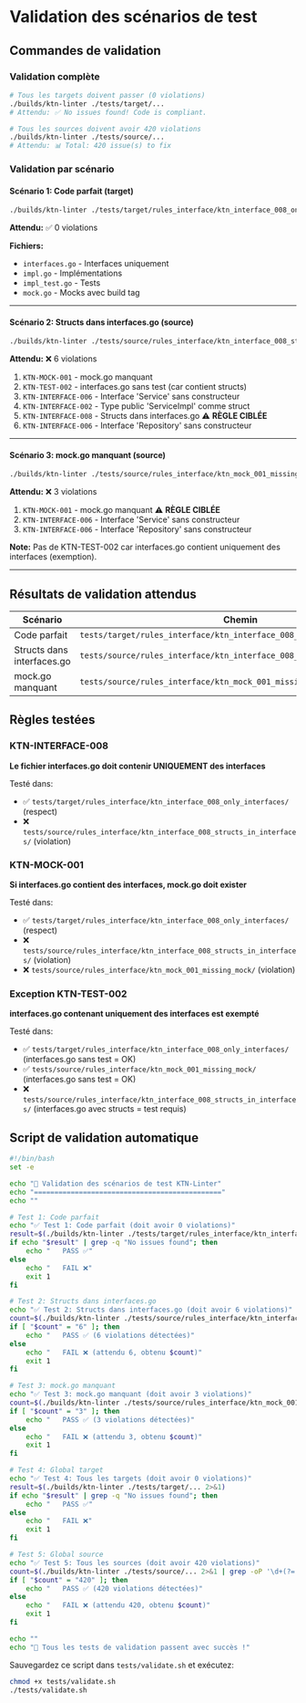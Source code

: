# Validation des scénarios de test

## Commandes de validation

### Validation complète
```bash
# Tous les targets doivent passer (0 violations)
./builds/ktn-linter ./tests/target/...
# Attendu: ✅ No issues found! Code is compliant.

# Tous les sources doivent avoir 420 violations
./builds/ktn-linter ./tests/source/...
# Attendu: 📊 Total: 420 issue(s) to fix
```

### Validation par scénario

#### Scénario 1: Code parfait (target)
```bash
./builds/ktn-linter ./tests/target/rules_interface/ktn_interface_008_only_interfaces/...
```
**Attendu:** ✅ 0 violations

**Fichiers:**
- `interfaces.go` - Interfaces uniquement
- `impl.go` - Implémentations
- `impl_test.go` - Tests
- `mock.go` - Mocks avec build tag

---

#### Scénario 2: Structs dans interfaces.go (source)
```bash
./builds/ktn-linter ./tests/source/rules_interface/ktn_interface_008_structs_in_interfaces/...
```
**Attendu:** ❌ 6 violations

1. `KTN-MOCK-001` - mock.go manquant
2. `KTN-TEST-002` - interfaces.go sans test (car contient structs)
3. `KTN-INTERFACE-006` - Interface 'Service' sans constructeur
4. `KTN-INTERFACE-002` - Type public 'ServiceImpl' comme struct
5. `KTN-INTERFACE-008` - Structs dans interfaces.go ⚠️ **RÈGLE CIBLÉE**
6. `KTN-INTERFACE-006` - Interface 'Repository' sans constructeur

---

#### Scénario 3: mock.go manquant (source)
```bash
./builds/ktn-linter ./tests/source/rules_interface/ktn_mock_001_missing_mock/...
```
**Attendu:** ❌ 3 violations

1. `KTN-MOCK-001` - mock.go manquant ⚠️ **RÈGLE CIBLÉE**
2. `KTN-INTERFACE-006` - Interface 'Service' sans constructeur
3. `KTN-INTERFACE-006` - Interface 'Repository' sans constructeur

**Note:** Pas de KTN-TEST-002 car interfaces.go contient uniquement des interfaces (exemption).

---

## Résultats de validation attendus

| Scénario | Chemin | Violations | Status |
|----------|--------|------------|--------|
| Code parfait | `tests/target/rules_interface/ktn_interface_008_only_interfaces/` | 0 | ✅ |
| Structs dans interfaces.go | `tests/source/rules_interface/ktn_interface_008_structs_in_interfaces/` | 6 | ❌ |
| mock.go manquant | `tests/source/rules_interface/ktn_mock_001_missing_mock/` | 3 | ❌ |

## Règles testées

### KTN-INTERFACE-008
**Le fichier interfaces.go doit contenir UNIQUEMENT des interfaces**

Testé dans:
- ✅ `tests/target/rules_interface/ktn_interface_008_only_interfaces/` (respect)
- ❌ `tests/source/rules_interface/ktn_interface_008_structs_in_interfaces/` (violation)

### KTN-MOCK-001
**Si interfaces.go contient des interfaces, mock.go doit exister**

Testé dans:
- ✅ `tests/target/rules_interface/ktn_interface_008_only_interfaces/` (respect)
- ❌ `tests/source/rules_interface/ktn_interface_008_structs_in_interfaces/` (violation)
- ❌ `tests/source/rules_interface/ktn_mock_001_missing_mock/` (violation)

### Exception KTN-TEST-002
**interfaces.go contenant uniquement des interfaces est exempté**

Testé dans:
- ✅ `tests/target/rules_interface/ktn_interface_008_only_interfaces/` (interfaces.go sans test = OK)
- ✅ `tests/source/rules_interface/ktn_mock_001_missing_mock/` (interfaces.go sans test = OK)
- ❌ `tests/source/rules_interface/ktn_interface_008_structs_in_interfaces/` (interfaces.go avec structs = test requis)

## Script de validation automatique

```bash
#!/bin/bash
set -e

echo "🧪 Validation des scénarios de test KTN-Linter"
echo "=============================================="
echo ""

# Test 1: Code parfait
echo "✅ Test 1: Code parfait (doit avoir 0 violations)"
result=$(./builds/ktn-linter ./tests/target/rules_interface/ktn_interface_008_only_interfaces/... 2>&1)
if echo "$result" | grep -q "No issues found"; then
    echo "   PASS ✅"
else
    echo "   FAIL ❌"
    exit 1
fi

# Test 2: Structs dans interfaces.go
echo "✅ Test 2: Structs dans interfaces.go (doit avoir 6 violations)"
count=$(./builds/ktn-linter ./tests/source/rules_interface/ktn_interface_008_structs_in_interfaces/... 2>&1 | grep -oP '\d+(?= issue)' || echo "0")
if [ "$count" = "6" ]; then
    echo "   PASS ✅ (6 violations détectées)"
else
    echo "   FAIL ❌ (attendu 6, obtenu $count)"
    exit 1
fi

# Test 3: mock.go manquant
echo "✅ Test 3: mock.go manquant (doit avoir 3 violations)"
count=$(./builds/ktn-linter ./tests/source/rules_interface/ktn_mock_001_missing_mock/... 2>&1 | grep -oP '\d+(?= issue)' || echo "0")
if [ "$count" = "3" ]; then
    echo "   PASS ✅ (3 violations détectées)"
else
    echo "   FAIL ❌ (attendu 3, obtenu $count)"
    exit 1
fi

# Test 4: Global target
echo "✅ Test 4: Tous les targets (doit avoir 0 violations)"
result=$(./builds/ktn-linter ./tests/target/... 2>&1)
if echo "$result" | grep -q "No issues found"; then
    echo "   PASS ✅"
else
    echo "   FAIL ❌"
    exit 1
fi

# Test 5: Global source
echo "✅ Test 5: Tous les sources (doit avoir 420 violations)"
count=$(./builds/ktn-linter ./tests/source/... 2>&1 | grep -oP '\d+(?= issue)' || echo "0")
if [ "$count" = "420" ]; then
    echo "   PASS ✅ (420 violations détectées)"
else
    echo "   FAIL ❌ (attendu 420, obtenu $count)"
    exit 1
fi

echo ""
echo "🎉 Tous les tests de validation passent avec succès !"
```

Sauvegardez ce script dans `tests/validate.sh` et exécutez:
```bash
chmod +x tests/validate.sh
./tests/validate.sh
```
